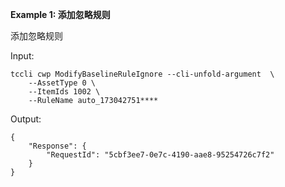 **Example 1: 添加忽略规则**

添加忽略规则

Input: 

```
tccli cwp ModifyBaselineRuleIgnore --cli-unfold-argument  \
    --AssetType 0 \
    --ItemIds 1002 \
    --RuleName auto_173042751****
```

Output: 
```
{
    "Response": {
        "RequestId": "5cbf3ee7-0e7c-4190-aae8-95254726c7f2"
    }
}
```

